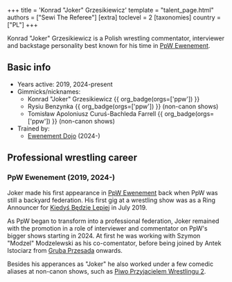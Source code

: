 +++
title = 'Konrad "Joker" Grzesikiewicz'
template = "talent_page.html"
authors = ["Sewi The Referee"]
[extra]
toclevel = 2
[taxonomies]
country = ["PL"]
+++

Konrad "Joker" Grzesikiewicz is a Polish wrestling commentator, interviewer and backstage personality best known for his time in [PpW Ewenement](@/o/ppw.md).

## Basic info

* Years active: 2019, 2024-present
* Gimmicks/nicknames:
  - Konrad "Joker" Grzesikiewicz {{ org_badge(orgs=['ppw']) }}
  - Rysiu Benzynka {{ org_badge(orgs=['ppw']) }} (non-canon shows)
  - Tomisław Apoloniusz Curuś-Bachleda Farrell {{ org_badge(orgs=['ppw']) }} (non-canon shows)
* Trained by:
  - [Ewenement Dojo](@/o/ewenement-dojo.md) (2024-)
 
## Professional wrestling career

### PpW Ewenement (2019, 2024-)

Joker made his first appearance in [PpW Ewenement](@/o/ppw.md) back when PpW was still a backyard federation. His first gig at a wrestling show was as a Ring Announcer for [Kiedyś Będzie Lepiej](@/e/ppw/2019-07-13-ppw-kiedys-bedzie-lepiej.md) in July 2019. 

As PpW began to transform into a professional federation, Joker remained with the promotion in a role of interviewer and commentator on PpW's bigger shows starting in 2024. At first he was working with Szymon "Modzel" Modzelewski as his co-comentator, before being joined by Antek Istociarz from [Gruba Przesada](@/e/ppw/2025-01-25-ppw-gruba-przesada.md) onwards.

Besides his apperances as "Joker" he also worked under a few comedic aliases at non-canon shows, such as [Piwo Przyjacielem Wrestlingu 2](@/e/ppw/2024-11-15-ppw-piwo-przyjacielem-wrestlingu-2.md).
